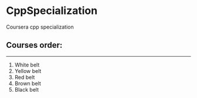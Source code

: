 # CppSpecialization
Coursera  cpp specialization

## Courses order:
_____

1) White belt 
2) Yellow belt
3) Red belt
4) Brown belt
5) Black belt
